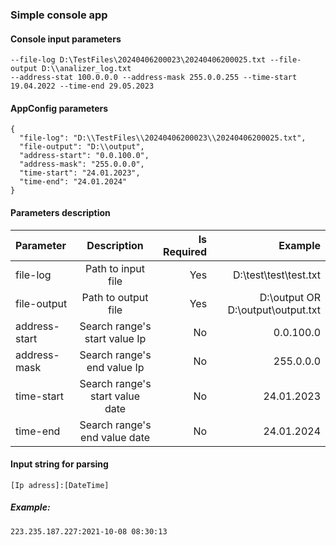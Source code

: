 ### Simple console app
#### Console input parameters
```
--file-log D:\TestFiles\20240406200023\20240406200025.txt --file-output D:\\analizer_log.txt
--address-stat 100.0.0.0 --address-mask 255.0.0.255 --time-start 19.04.2022 --time-end 29.05.2023
```

#### AppConfig parameters 
```
{
  "file-log": "D:\\TestFiles\\20240406200023\\20240406200025.txt",
  "file-output": "D:\\output",
  "address-start": "0.0.100.0",
  "address-mask": "255.0.0.0",
  "time-start": "24.01.2023",
  "time-end": "24.01.2024"
}
```

#### Parameters description

| Parameter      | Description | Is Required    | Example |
| :---        |    :----:   |          ---: |          ---: |
| file-log     | Path to input file      | Yes  |D:\\test\\test\\test.txt|
| file-output   | Path to output file       | Yes      |D:\\output  OR D:\\output\output.txt|
| address-start   | Search range's start value Ip      | No     |0.0.100.0|
| address-mask   | Search range's end value Ip       | No      |255.0.0.0|
| time-start   | Search range's start value date    | No      |24.01.2023|
| time-end   | Search range's end value date       | No      |24.01.2024|

#### Input string for parsing
```
[Ip adress]:[DateTime]
```
##### Example:
```
223.235.187.227:2021-10-08 08:30:13
```
